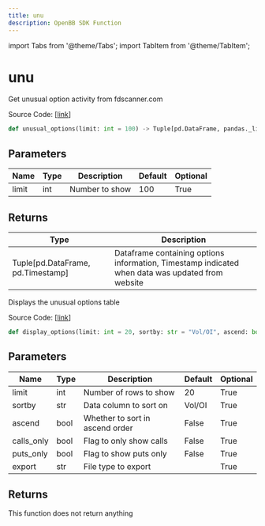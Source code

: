 ```yaml
---
title: unu
description: OpenBB SDK Function
---
```


import Tabs from '@theme/Tabs';
import TabItem from '@theme/TabItem';

# unu

<Tabs>
<TabItem value="model" label="Model" default>

Get unusual option activity from fdscanner.com

Source Code: [[link](https://github.com/OpenBB-finance/OpenBBTerminal/tree/main/openbb_terminal/stocks/options/fdscanner_model.py#L19)]

```python
def unusual_options(limit: int = 100) -> Tuple[pd.DataFrame, pandas._libs.tslibs.timestamps.Timestamp]
```
## Parameters

| Name | Type | Description | Default | Optional |
| ---- | ---- | ----------- | ------- | -------- |
| limit | int | Number to show | 100 | True |

## Returns

| Type | Description |
| ---- | ----------- |
| Tuple[pd.DataFrame, pd.Timestamp] | Dataframe containing options information, Timestamp indicated when data was updated from website |



</TabItem>
<TabItem value="view" label="View">

Displays the unusual options table

Source Code: [[link](https://github.com/OpenBB-finance/OpenBBTerminal/tree/main/openbb_terminal/stocks/options/fdscanner_view.py#L15)]

```python
def display_options(limit: int = 20, sortby: str = "Vol/OI", ascend: bool = False, calls_only: bool = False, puts_only: bool = False, export: str = "") -> None
```
## Parameters

| Name | Type | Description | Default | Optional |
| ---- | ---- | ----------- | ------- | -------- |
| limit | int | Number of rows to show | 20 | True |
| sortby | str | Data column to sort on | Vol/OI | True |
| ascend | bool | Whether to sort in ascend order | False | True |
| calls_only | bool | Flag to only show calls | False | True |
| puts_only | bool | Flag to show puts only | False | True |
| export | str | File type to export |  | True |

## Returns

This function does not return anything



</TabItem>
</Tabs>